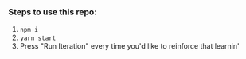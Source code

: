 ### Steps to use this repo:
1. `npm i`
2. `yarn start`
3. Press "Run Iteration" every time you'd like to reinforce that learnin'